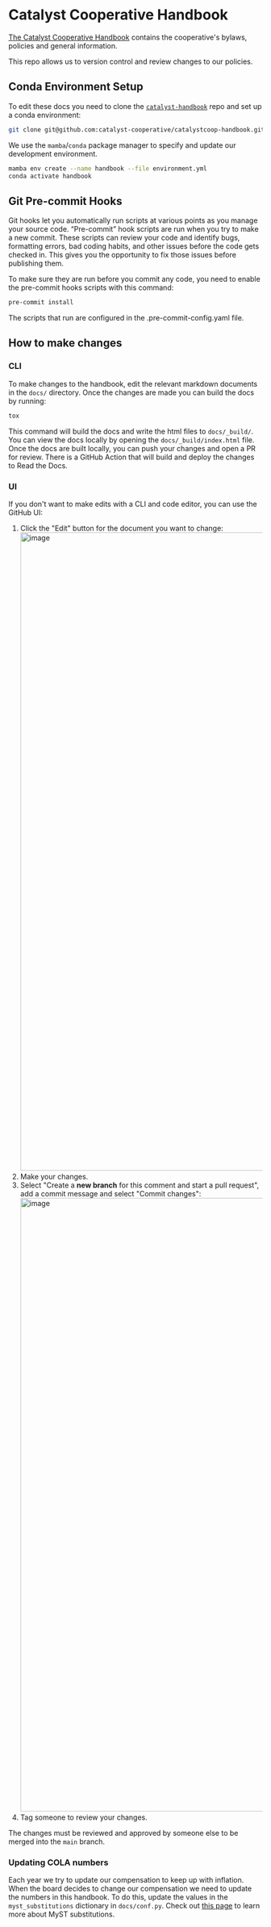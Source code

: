# Catalyst Cooperative Handbook

[The Catalyst Cooperative Handbook](https://catalystcoop-handbook.readthedocs.io/en/latest/) contains the cooperative's bylaws, policies and general information.

This repo allows us to version control and review changes to our policies.

<!-- readme-intro -->

## Conda Environment Setup

To edit these docs you need to clone the [`catalyst-handbook`](https://github.com/catalyst-cooperative/catalystcoop-handbook) repo and set up a conda environment:

```bash
git clone git@github.com:catalyst-cooperative/catalystcoop-handbook.git
```

We use the `mamba`/`conda` package manager to specify and update our development environment.

```bash
mamba env create --name handbook --file environment.yml
conda activate handbook
```

## Git Pre-commit Hooks

Git hooks let you automatically run scripts at various points as you manage your source code. “Pre-commit” hook scripts are run when you try to make a new commit. These scripts can review your code and identify bugs, formatting errors, bad coding habits, and other issues before the code gets checked in. This gives you the opportunity to fix those issues before publishing them.

To make sure they are run before you commit any code, you need to enable the pre-commit hooks scripts with this command:

```bash
pre-commit install
```

The scripts that run are configured in the .pre-commit-config.yaml file.

## How to make changes

### CLI

To make changes to the handbook, edit the relevant markdown documents in the `docs/` directory. Once the changes are made
you can build the docs by running:

```bash
tox
```

This command will build the docs and write the html files to `docs/_build/`. You can view the docs locally by opening the `docs/_build/index.html` file.
Once the docs are built locally, you can push your changes and open a PR for review. There is a GitHub Action that will build and deploy the changes
to Read the Docs.

### UI

If you don't want to make edits with a CLI and code editor, you can use the GitHub UI:

1. Click the "Edit" button for the document you want to change: <img width="1265" alt="image" src="https://user-images.githubusercontent.com/17532695/199124407-0f2036e8-c669-40f4-9083-d23e636b553d.png">
1. Make your changes.
1. Select "Create a **new branch** for this comment and start a pull request", add a commit message and select "Commit changes": <img width="1216" alt="image" src="https://user-images.githubusercontent.com/17532695/199124752-e7c0eccd-1300-4c27-9821-82b6155b4c9e.png">
1. Tag someone to review your changes.

The changes must be reviewed and approved by someone else to be merged into the `main` branch.

### Updating COLA numbers

Each year we try to update our compensation to keep up with inflation. When the board decides to change our compensation we need to update the numbers in this handbook. To do this, update the values in the `myst_substitutions` dictionary in `docs/conf.py`. Check out [this page](https://myst-parser.readthedocs.io/en/latest/syntax/optional.html#substitutions-with-jinja2) to learn more about MyST substitutions.
